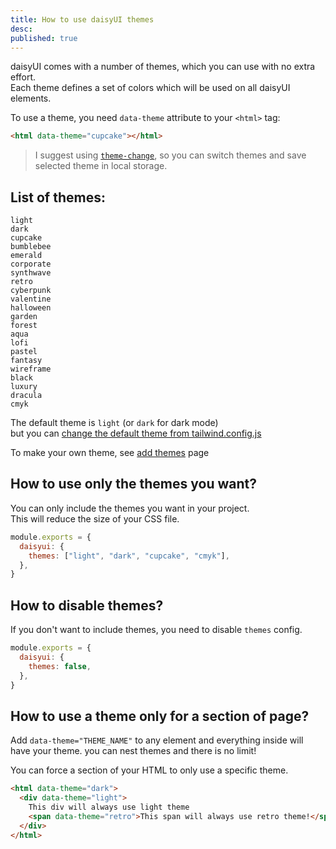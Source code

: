 ```yaml
---
title: How to use daisyUI themes
desc:
published: true
---
```


daisyUI comes with a number of themes, which you can use with no extra effort.  
Each theme defines a set of colors which will be used on all daisyUI elements.

To use a theme, you need `data-theme` attribute to your `<html>` tag:

```html
<html data-theme="cupcake"></html>
```

> I suggest using [`theme-change`](https://github.com/saadeghi/theme-change), so you can switch themes and save selected theme in local storage.

## List of themes:

```
light
dark
cupcake
bumblebee
emerald
corporate
synthwave
retro
cyberpunk
valentine
halloween
garden
forest
aqua
lofi
pastel
fantasy
wireframe
black
luxury
dracula
cmyk
```

The default theme is `light` (or `dark` for dark mode)  
but you can [change the default theme from tailwind.config.js](https://daisyui.com/docs/config)

To make your own theme, see [add themes](https://daisyui.com/docs/add-themes) page

## How to use only the themes you want?

You can only include the themes you want in your project.  
This will reduce the size of your CSS file.

```js
module.exports = {
  daisyui: {
    themes: ["light", "dark", "cupcake", "cmyk"],
  },
}
```

## How to disable themes?

If you don't want to include themes, you need to disable `themes` config.

```js
module.exports = {
  daisyui: {
    themes: false,
  },
}
```

## How to use a theme only for a section of page?

Add `data-theme="THEME_NAME"` to any element and everything inside will have your theme. you can nest themes and there is no limit!

You can force a section of your HTML to only use a specific theme.

```html
<html data-theme="dark">
  <div data-theme="light">
    This div will always use light theme
    <span data-theme="retro">This span will always use retro theme!</span>
  </div>
</html>
```
